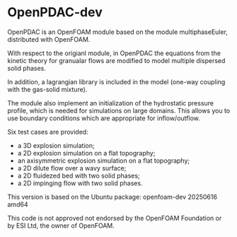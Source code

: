 # OpenPDAC-dev

OpenPDAC is an OpenFOAM module based on the module multiphaseEuler, distributed with OpenFOAM. 

With respect to the origianl module, in OpenPDAC the equations from the kinetic theory for granualar flows are modified to model multiple dispersed solid phases.

In addition, a lagrangian library is included in the model (one-way coupling with the gas-solid mixture). 

The module also implement an initialization of the hydrostatic pressure profile, which is needed for simulations on large domains. This allows you to use boundary conditions which are appropriate for inflow/outflow.

Six test cases are provided:

- a 3D explosion simulation;
- a 2D explosion simulation on a flat topography;
- an axisymmetric explosion simulation on a flat topography;
- a 2D dilute flow over a wavy surface;
- a 2D fluidezed bed with two solid phases;
- a 2D impinging flow with two solid phases.

This version is based on the Ubuntu package:
openfoam-dev   20250616     amd64  

This code is not approved not endorsed by the OpenFOAM Foundation or by ESI Ltd, the owner of OpenFOAM.
